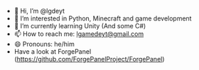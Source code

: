 - 👋 Hi, I’m @lgdeyt
- 👀 I’m interested in Python, Minecraft and game development
- 🌱 I’m currently learning Unity (And some C#)
- 📫 How to reach me: lgamedeyt@gmail.com
- 😄 Pronouns: he/him
- Have a look at ForgePanel (https://github.com/ForgePanelProject/ForgePanel)
